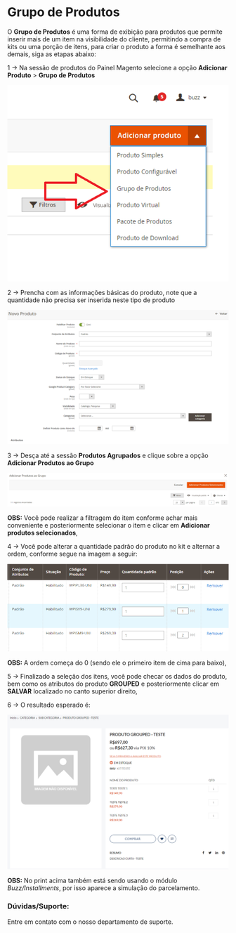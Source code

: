# Grupo de Produtos

O **Grupo de Produtos** é uma forma de exibição para produtos que permite inserir mais de um item na visibilidade do cliente, permitindo a compra de kits ou uma porção de itens, para criar o produto a forma é semelhante aos demais, siga as etapas abaixo:

1 -> Na sessão de produtos do Painel Magento selecione a opção **Adicionar Produto** > **Grupo de Produtos**    

![opção de produtos](https://github.com/Oficina-do-Dev/Tutoriais/blob/main/Magento_2/103%20-%20Grupo%20de%20Produtos/images/image-1.png)

2 -> Prencha com as informações básicas do produto, note que a quantidade não precisa ser inserida neste tipo de produto

![Informações do produto](https://github.com/Oficina-do-Dev/Tutoriais/blob/main/Magento_2/103%20-%20Grupo%20de%20Produtos/images/image-2.png)

3 -> Desça até a sessão **Produtos Agrupados** e clique sobre a opção **Adicionar Produtos ao Grupo**

![Adicionar Produtos](https://github.com/Oficina-do-Dev/Tutoriais/blob/main/Magento_2/103%20-%20Grupo%20de%20Produtos/images/image-3.png)

**OBS:** Você pode realizar a filtragem do item conforme achar mais conveniente e posteriormente selecionar o item e clicar em **Adicionar produtos selecionados**,

4 -> Você pode alterar a quantidade padrão do produto no kit e alternar a ordem, conforme segue na imagem a seguir:

![Quantidade e ordem](https://github.com/Oficina-do-Dev/Tutoriais/blob/main/Magento_2/103%20-%20Grupo%20de%20Produtos/images/image-4.png)

**OBS:** A ordem começa do 0 (sendo ele o primeiro item de cima para baixo),

5 -> Finalizado a seleção dos itens, você pode checar os dados do produto, bem como os atributos do produto **GROUPED** e posteriormente clicar em **SALVAR** localizado no canto superior direito,

6 -> O resultado esperado é:

![Resultado esperado](https://github.com/Oficina-do-Dev/Tutoriais/blob/main/Magento_2/103%20-%20Grupo%20de%20Produtos/images/image-5.png)


**OBS:** No print acima também está sendo usando o módulo *Buzz/Installments*, por isso aparece a simulação do parcelamento.

### Dúvidas/Suporte:

Entre em contato com o nosso departamento de suporte.